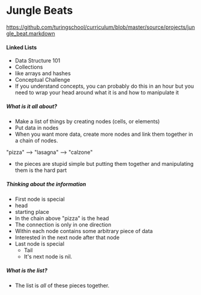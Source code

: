 # Jungle Beats
https://github.com/turingschool/curriculum/blob/master/source/projects/jungle_beat.markdown

#### Linked Lists
* Data Structure 101
* Collections
 * like arrays and hashes
* Conceptual Challenge
 * If you understand concepts, you can probably do this in an hour but you need to wrap your head around what it is and how to manipulate it

##### What is it all about?
* Make a list of things by creating nodes (cells, or elements)
 * Put data in nodes
 * When you want more data, create more nodes and link them together in a chain of nodes.

 "pizza" --> "lasagna" --> "calzone"

 * the pieces are stupid simple but putting them together and manipulating them is the hard part

##### Thinking about the information
 * First node is special
  * head
  * starting place
  * In the chain above "pizza" is the head
* The connection is only in one direction
* Within each node contains some arbitrary piece of data
* Interested in the next node after that node
* Last node is special
  * Tail
  * It's next node is nil.

##### What is the list?
* The list is *all* of these pieces together.
